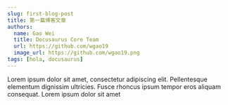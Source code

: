 ```yaml
---
slug: first-blog-post
title: 第一篇博客文章
authors:
  name: Gao Wei
  title: Docusaurus Core Team
  url: https://github.com/wgao19
  image_url: https://github.com/wgao19.png
tags: [hola, docusaurus]
---
```


Lorem ipsum dolor sit amet, consectetur adipiscing elit. Pellentesque elementum dignissim ultricies. Fusce rhoncus ipsum tempor eros aliquam consequat. Lorem ipsum dolor sit amet
